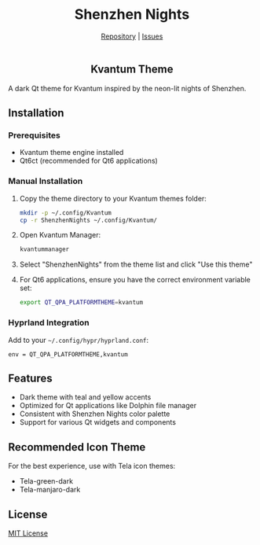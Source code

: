 <h1 align="center">Shenzhen Nights</h1>

<p align="center">
  <a href="https://github.com/brickfrog/shenzhen-nights">Repository</a> |
  <a href="https://github.com/brickfrog/shenzhen-nights/issues">Issues</a>
  <br><br>
</p>

<h2 align="center">Kvantum Theme</h2>

A dark Qt theme for Kvantum inspired by the neon-lit nights of Shenzhen.

## Installation

### Prerequisites

- Kvantum theme engine installed
- Qt6ct (recommended for Qt6 applications)

### Manual Installation

1. Copy the theme directory to your Kvantum themes folder:
   ```bash
   mkdir -p ~/.config/Kvantum
   cp -r ShenzhenNights ~/.config/Kvantum/
   ```

2. Open Kvantum Manager:
   ```bash
   kvantummanager
   ```

3. Select "ShenzhenNights" from the theme list and click "Use this theme"

4. For Qt6 applications, ensure you have the correct environment variable set:
   ```bash
   export QT_QPA_PLATFORMTHEME=kvantum
   ```

### Hyprland Integration

Add to your `~/.config/hypr/hyprland.conf`:
```
env = QT_QPA_PLATFORMTHEME,kvantum
```

## Features

- Dark theme with teal and yellow accents
- Optimized for Qt applications like Dolphin file manager
- Consistent with Shenzhen Nights color palette
- Support for various Qt widgets and components

## Recommended Icon Theme

For the best experience, use with Tela icon themes:
- Tela-green-dark
- Tela-manjaro-dark

## License

[MIT License](./LICENSE)